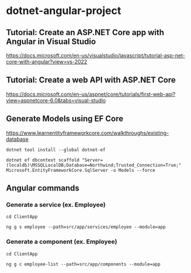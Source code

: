 # dotnet-angular-project

## Tutorial: Create an ASP.NET Core app with Angular in Visual Studio
https://docs.microsoft.com/en-us/visualstudio/javascript/tutorial-asp-net-core-with-angular?view=vs-2022

## Tutorial: Create a web API with ASP.NET Core
https://docs.microsoft.com/en-us/aspnet/core/tutorials/first-web-api?view=aspnetcore-6.0&tabs=visual-studio


## Generate Models using EF Core
https://www.learnentityframeworkcore.com/walkthroughs/existing-database

`dotnet tool install --global dotnet-ef`

`dotnet ef dbcontext scaffold "Server=(localdb)\MSSQLLocalDB;Database=Northwind;Trusted_Connection=True;" Microsoft.EntityFrameworkCore.SqlServer -o Models --force`


## Angular commands

### Generate a service (ex. Employee)

`cd ClientApp`

`ng g s employee --path=src/app/services/employee --module=app`

### Generate a component (ex. Employee)

`cd ClientApp`

`ng g c employee-list --path=src/app/components --module=app`